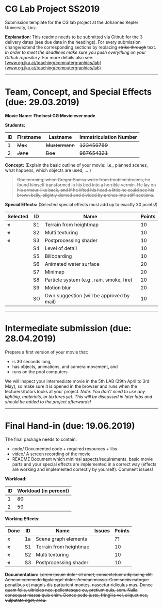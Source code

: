# CG Lab Project SS2019
Submission template for the CG lab project at the Johannes Kepler University, Linz.

**Explanation:**
This readme needs to be submitted via Github for the 3 delivery dates (see due date in the headings).
For every submission change/extend the corresponding sections by replacing ~~strike through~~ text.
*In order to meet the deadlines make sure you push everything on your Github repository.*
For more details also see: [www.cg.jku.at/teaching/computergraphics/lab](www.cg.jku.at/teaching/computergraphics/lab)

---

# Team, Concept, and Special Effects (due: 29.03.2019)
**Movie Name: ~~The best CG Movie ever made~~**

**Students:**

| ID     | Firstname   | Lastname       | Immatriculation Number |
| -------|-------------|----------------|----------------|
| 1      | ~~Max~~     | ~~Mustermann~~ | ~~123456789~~  |
| 2      | ~~Jane~~    | ~~Doe~~        | ~~987654321~~  |

**Concept:** (Explain the basic outline of your movie: i.e., planned scenes, what happens, which objects are used, ... )
> ~~One morning, when Gregor Samsa woke from troubled dreams, he found himself transformed in his bed into a horrible vermin. He lay on his armour-like back, and if he lifted his head a little he could see his brown belly, slightly domed and divided by arches into stiff sections.~~

**Special Effects:** (Selected special effects must add up to exactly 30 points!)

| Selected | ID | Name                    | Points |
|----------|----|-------------------------|--------|
| ~~x~~    | S1 | Terrain from heightmap  | 10 |
| ~~x~~    | S2 | Multi texturing         | 10 |
| ~~x~~    | S3 | Postprocessing shader   | 10 |
|          | S4 | Level of detail         | 10 |
|          | S5 | Billboarding            | 10 |
|          | S6 | Animated water surface  | 20 |
|          | S7 | Minimap                 | 20 |
|          | S8 | Particle system (e.g., rain, smoke, fire) | 20 |
|          | S9 | Motion blur             | 20 |
|          | SO | Own suggestion (will be approved by mail) | 10 |

---

# Intermediate submission (due: 28.04.2019)
Prepare a first version of your movie that:

- is 30 seconds long,
- has objects, animations, and camera movement, and
- runs on the pool computers. 

We will inspect your intermediate movie in the 5th LAB (29th April to 3rd May), so make sure it is opened in the browser and runs when the lecturers/tutors looks at your project.
*Note: You don’t need to use any lighting, materials, or textures yet. This will be discussed in later labs and should be added to the project afterwards!*

---

# Final Hand-in (due: 19.06.2019)
The final package needs to contain:
- code/		Documented code + required resources + libs
- video/	A screen recording of the movie
- README	Document which minimal aspects/requirements, basic movie parts and your special effects are implemented in a correct way (effects are working and implemented correctly by yourself). Comment issues!


**Workload:**

| ID     | Workload (in percent) |
| -------|-----------|
| 1      | ~~80~~    |
| 2      | ~~50~~    |

**Working Effects:**

| Done  | ID | Name                    | Issues | Points |
|-------|----|-------------------------|--------|--------|
| ~~x~~ | 1a | Scene graph elements    |        | ??     |
| ~~x~~ | S1 | Terrain from heightmap  |        | 10 |
| ~~x~~ | S2 | Multi texturing         |        | 10 |
| ~~x~~ | S3 | Postprocessing shader   |        | 10 |

**Documentation:**
~~Lorem ipsum dolor sit amet, consectetuer adipiscing elit. Aenean commodo ligula eget dolor. Aenean massa. Cum sociis natoque penatibus et magnis dis parturient montes, nascetur ridiculus mus. Donec quam felis, ultricies nec, pellentesque eu, pretium quis, sem. Nulla consequat massa quis enim. Donec pede justo, fringilla vel, aliquet nec, vulputate eget, arcu.~~

